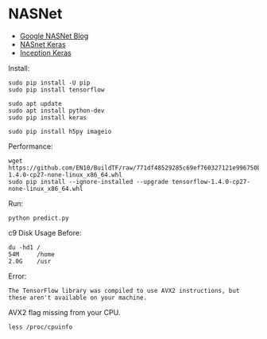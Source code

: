 # NASNet

* [Google NASNet Blog](https://research.googleblog.com/2017/11/automl-for-large-scale-image.html)
* [NASnet Keras](https://github.com/johannesu/NASNet-keras)
* [Inception Keras](https://github.com/EN10/KerasInception)

Install:

    sudo pip install -U pip
    sudo pip install tensorflow
    
    sudo apt update 
    sudo apt install python-dev 
    sudo pip install keras
    
    sudo pip install h5py imageio 

Performance:

    wget https://github.com/EN10/BuildTF/raw/771df48529285c69ef760327121e996750b3916e/tensorflow-1.4.0-cp27-none-linux_x86_64.whl    
    sudo pip install --ignore-installed --upgrade tensorflow-1.4.0-cp27-none-linux_x86_64.whl

Run:

    python predict.py

c9 Disk Usage Before:

    du -hd1 /
    54M     /home
    2.0G	/usr
    
Error:

`The TensorFlow library was compiled to use AVX2 instructions, but these aren't available on your machine.`

AVX2 flag missing from your CPU.

    less /proc/cpuinfo 